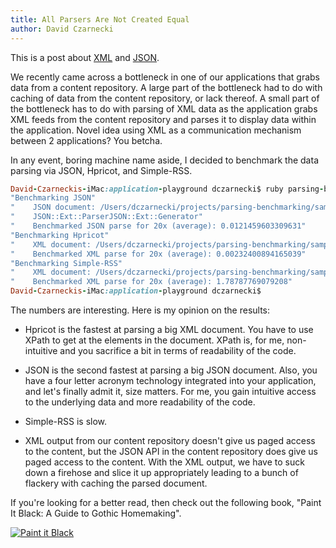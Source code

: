 ```yaml
---
title: All Parsers Are Not Created Equal
author: David Czarnecki
---
```

This is a post about [XML](http://en.wikipedia.org/wiki/Xml) and [JSON](http://en.wikipedia.org/wiki/JSON).

 We recently came across a bottleneck in one of our applications that grabs data from a content repository. A large part of the bottleneck had to do with caching of data from the content repository, or lack thereof. A small part of the bottleneck has to do with parsing of XML data as the application grabs XML feeds from the content repository and parses it to display data within the application. Novel idea using XML as a communication mechanism between 2 applications? You betcha.

 In any event, boring machine name aside, I decided to benchmark the data parsing via JSON, Hpricot, and Simple-RSS.

```ruby
David-Czarneckis-iMac:application-playground dczarnecki$ ruby parsing-benchmarking.rb
"Benchmarking JSON"
"    JSON document: /Users/dczarnecki/projects/parsing-benchmarking/sample_json_document.json, Size: 161574"
"    JSON::Ext::ParserJSON::Ext::Generator"
"    Benchmarked JSON parse for 20x (average): 0.0121459603309631"
"Benchmarking Hpricot"
"    XML document: /Users/dczarnecki/projects/parsing-benchmarking/sample_photo_rss_document.rss, Size: 162644"
"    Benchmarked XML parse for 20x (average): 0.00232400894165039"
"Benchmarking Simple-RSS"
"    XML document: /Users/dczarnecki/projects/parsing-benchmarking/sample_photo_rss_document.rss, Size: 162644"
"    Benchmarked XML parse for 20x (average): 1.78787769079208"
David-Czarneckis-iMac:application-playground dczarnecki$
```

 The numbers are interesting. Here is my opinion on the results:

 - Hpricot is the fastest at parsing a big XML document. You have to use XPath to get at the elements in the document. XPath is, for me, non-intuitive and you sacrifice a bit in terms of readability of the code.

 - JSON is the second fastest at parsing a big JSON document. Also, you have a four letter acronym technology integrated into your application, and let's finally admit it, size matters. For me, you gain intuitive access to the underlying data and more readability of the code.

 - Simple-RSS is slow.

 - XML output from our content repository doesn't give us paged access to the content, but the JSON API in the content repository does give us paged access to the content. With the XML output, we have to suck down a firehose and slice it up appropriately leading to a bunch of flackery with caching the parsed document.

 If you're looking for a better read, then check out the following book, "Paint It Black: A Guide to Gothic Homemaking".

 [ ![Paint it Black](/uploads/2010/03/41Jbbh8d2SL._BO2204203200_PIsitb-sticker-arrow-clickTopRight35-76_AA300_SH20_OU01_.jpg "Paint it Black") ](http://www.amazon.com/Paint-Black-Guide-Gothic-Homemaking/dp/1578633613/ref=sr_1_1?ie=UTF8&s=books&qid=1269982528&sr=1-1)
